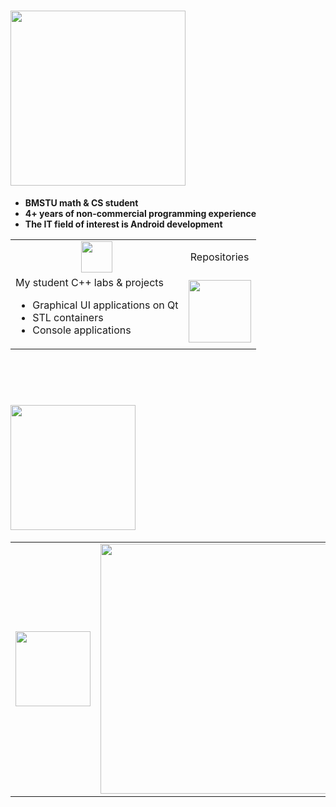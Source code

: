 # <img src="https://img.shields.io/badge/Some_information_about_me-0174BE" width="280"/>
- **BMSTU math & CS student**
- **4+ years of non-commercial programming experience**
- **The IT field of interest is Android development**

<div align="left">
    <table>
        <tr align="center">
            <td>
                <img src="https://cdn.jsdelivr.net/gh/devicons/devicon@latest/icons/cplusplus/cplusplus-original.svg" width="50"/>
            </td>
            <td>
                Repositories
            </td>
        </tr>
        <tr>
            <td>
                My student C++ labs & projects
                <ul>
                  <li>Graphical UI applications on Qt</li>
                  <li>STL containers</li>
                  <li>Console applications</li>
                </ul>
            </td>
            <td>
                <a href="https://virtual.fn11.bmstu.ru/student-gitlab/dashboard/projects">
                    <img src="https://cdn.jsdelivr.net/gh/devicons/devicon@latest/icons/gitlab/gitlab-plain-wordmark.svg" width="100"/>
                </a>
            </td>
        </tr>
    </table>
</div> <br /> <br />

# <img src="https://img.shields.io/badge/Workflow_statistics-0174BE" width="200"/>
<div align="left">
    <table>
        <tr> <!--Language statistics-->
            <td>
                <img src="https://cdn.jsdelivr.net/gh/devicons/devicon@latest/icons/git/git-original.svg" width="120"/>
            </td>
            <td>
               <img src="https://github-readme-stats.vercel.app/api/top-langs/?username=nepavellab&hide_progress=true&theme=transparent&hide_border=true" width="400"/>
            </td>
        </tr>
    </table>
</div>

<!-- # <img src="https://img.shields.io/badge/Follow_me-E72929" width="100"/>
<div align="left">
    <a href="https://t.me/Nep_pasha/">
        <img src="https://img.shields.io/badge/-telegram-090909?style=for-the-badge&logo=telegram"/>
    </a>
    <a href="https://vk.com/ne__pavel">
        <img src="https://img.shields.io/badge/-вконтакте-090909?style=for-the-badge&logo=vk&logoColor=4680C2"/>
    </a>
</div> -->
